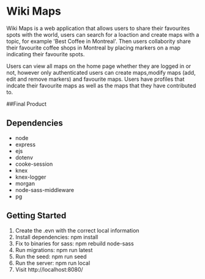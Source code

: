 # Wiki Maps

Wiki Maps is a web application that allows users to share their favourites spots with the world,
users can search for a loaction and create maps with a topic, for example 'Best Coffee in Montreal'. Then users collabority share their favourite coffee shops in Montreal by placing markers on a map indicating their favourite spots.

Users can view all maps on the home page whether they are logged in or not, however only authenticated users can create maps,modify maps (add, edit and remove markers) and favourite maps. Users have profiles that indcate their favourite maps as well as the maps that they have contributed to.


##Final Product



## Dependencies

- node
- express
- ejs
- dotenv
- cooke-session
- knex
- knex-logger
- morgan
- node-sass-middleware
- pg

## Getting Started

1. Create the .evn with the correct local information
2. Install dependencies: npm install
3. Fix to binaries for sass: npm rebuild node-sass
4. Run migrations: npm run latest
5. Run the seed: npm run seed
6. Run the server: npm run local
7. Visit http://localhost:8080/

